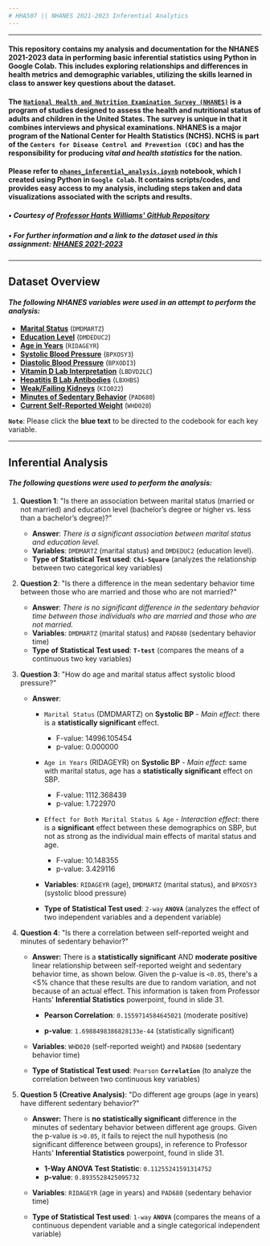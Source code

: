 ```yaml
---
# HHA507 || NHANES 2021-2023 Inferential Analytics
---
```

---

#### This repository contains my analysis and documentation for the NHANES 2021-2023 data in performing basic inferential statistics using Python in Google Colab. This includes exploring relationships and differences in health metrics and demographic variables, utilizing the skills learned in class to answer key questions about the dataset.


#### The [`National Health and Nutrition Examination Survey (NHANES)`](https://wwwn.cdc.gov/nchs/nhanes/continuousnhanes/default.aspx?Cycle=2021-2023) is a program of studies designed to assess the health and nutritional status of adults and children in the United States. The survey is unique in that it combines interviews and physical examinations. NHANES is a major program of the National Center for Health Statistics (NCHS). NCHS is part of the `Centers for Disease Control and Prevention (CDC)` and has the responsibility for producing *vital and health statistics* for the nation.

#### Please refer to [**`nhanes_inferential_analysis.ipynb`**](https://github.com/raqssoriano/nhanes_inferential_2023/blob/main/nhanes_inferential_analysis.ipynb) notebook, which I created using Python in **`Google Colab`**. It contains scripts/codes, and provides easy access to my analysis, including steps taken and data visualizations associated with the scripts and results.

#####  • Courtesy of [Professor Hants Williams' GitHub Repository](https://github.com/hantswilliams/HHA-507-2024/blob/main/Module5/nhanes/NHANES_2022_2023.ipynb)
#####  • For further information and a link to the dataset used in this assignment: [NHANES 2021-2023](https://wwwn.cdc.gov/nchs/nhanes/continuousnhanes/default.aspx?Cycle=2021-2023)

---

## Dataset Overview
#### *The following NHANES variables were used in an attempt to perform the analysis:*

  - [**Marital Status**](https://wwwn.cdc.gov/Nchs/Nhanes/2021-2022/DEMO_L.htm#DMDMARTZ) (`DMDMARTZ`)
  - [**Education Level**](https://wwwn.cdc.gov/Nchs/Nhanes/2021-2022/DEMO_L.htm#DMDEDUC2) (`DMDEDUC2`)
  - [**Age in Years**](https://wwwn.cdc.gov/Nchs/Nhanes/2021-2022/DEMO_L.htm#RIDAGEYR) (`RIDAGEYR`)
  - [**Systolic Blood Pressure**](https://wwwn.cdc.gov/Nchs/Nhanes/2021-2022/BPXO_L.htm#BPXOSY3) (`BPXOSY3`)
  - [**Diastolic Blood Pressure**](https://wwwn.cdc.gov/Nchs/Nhanes/2021-2022/BPXO_L.htm#BPXODI3) (`BPXODI3`)
  - [**Vitamin D Lab Interpretation**](https://wwwn.cdc.gov/Nchs/Nhanes/2021-2022/VID_L.htm#LBDVD2LC) (`LBDVD2LC`)
  - [**Hepatitis B Lab Antibodies**](https://wwwn.cdc.gov/Nchs/Nhanes/2021-2022/HEPB_S_L.htm#LBXHBS) (`LBXHBS`)
  - [**Weak/Failing Kidneys**](https://wwwn.cdc.gov/Nchs/Nhanes/2021-2022/KIQ_U_L.htm#KIQ022) (`KIQ022`)
  - [**Minutes of Sedentary Behavior**](https://wwwn.cdc.gov/Nchs/Nhanes/2021-2022/PAQ_L.htm#PAD680) (`PAD680`)
  - [**Current Self-Reported Weight**](https://wwwn.cdc.gov/Nchs/Nhanes/2021-2022/WHQ_L.htm#WHD020) (`WHD020`)

**`Note`**: Please click the **blue text** to be directed to the codebook for each key variable.

---
## Inferential Analysis
#### *The following questions were used to perform the analysis:*

1. **Question 1**: "Is there an association between marital status (married or not married) and education level (bachelor’s degree or higher vs. less than a bachelor’s degree)?"

   - **Answer**: *There is a significant association between marital status and education level.*
   - **Variables**: `DMDMARTZ` (marital status) and `DMDEDUC2` (education level).
   - **Type of Statistical Test used**: **`Chi-Square`** (analyzes the relationship between two categorical key variables)

2. **Question 2**: "Is there a difference in the mean sedentary behavior time between those who are married and those who are not married?"
   
     - **Answer**: *There is no significant difference in the sedentary behavior time between those individuals who are married and those who are not married.*
     - **Variables**: `DMDMARTZ` (marital status) and `PAD680` (sedentary behavior time)
     - **Type of Statistical Test used**: **`T-test`** (compares the means of a continuous two key variables)

3. **Question 3**: "How do age and marital status affect systolic blood pressure?"
   
     - **Answer**:
       - `Marital Status` (DMDMARTZ) on **Systolic BP** - *Main effect*: there is a **statistically significant** effect.
          - F-value: 14996.105454
          - p-value: 0.000000
       - `Age in Years` (RIDAGEYR) on **Systolic BP** - *Main effect*: same with marital status, age has a **statistically significant** effect on SBP.
          - F-value: 1112.368439
          - p-value: 1.722970
       - `Effect for Both Marital Status & Age` - *Interaction effect*: there is a **significant** effect between these demographics on SBP, but not as strong as the individual main effects of marital status and age.
          - F-value: 10.148355 
          - p-value: 3.429116
          
       - **Variables**: `RIDAGEYR` (age), `DMDMARTZ` (marital status), and `BPXOSY3` (systolic blood pressure)
       - **Type of Statistical Test used**: `2-way` **`ANOVA`** (analyzes the effect of two independent variables and a dependent variable)

4. **Question 4**: "Is there a correlation between self-reported weight and minutes of sedentary behavior?"
   
     - **Answer:** There is a **statistically significant** AND **moderate positive** linear relationship between self-reported weight and sedentary behavior time, as shown below. Given the p-value is `<0.05`, there's a <5% chance that these results are due to random variation, and not because of an actual effect. This information is taken from Professor Hants' **Inferential Statistics** powerpoint, found in slide 31.

        - **Pearson Correlation**: `0.1559714584645021` (moderate positive)

        - **p-value**: `1.6988498386828133e-44` (statistically significant)
          
     - **Variables**: `WHD020` (self-reported weight) and `PAD680` (sedentary behavior time)
     - **Type of Statistical Test used**: `Pearson` **`Correlation`** (to analyze the correlation between two continuous key variables)

5. **Question 5 (Creative Analysis)**: "Do different age groups (age in years) have different sedentary behavior?"
   
    - **Answer:** There is **no statistically significant** difference in the minutes of sedentary behavior between different age groups. Given the p-value is `>0.05`, it fails to reject the null hypothesis (no significant difference between groups), in reference to Professor Hants' **Inferential Statistics** powerpoint, found in slide 31.
      
      - **1-Way ANOVA Test Statistic**: `0.11255241591314752`
      - **p-value**: `0.8935528425095732`

    - **Variables**: `RIDAGEYR` (age in years) and `PAD680` (sedentary behavior time)
    - **Type of Statistical Test used**: `1-way` **`ANOVA`** (compares the means of a continuous dependent variable and a single categorical independent variable)
